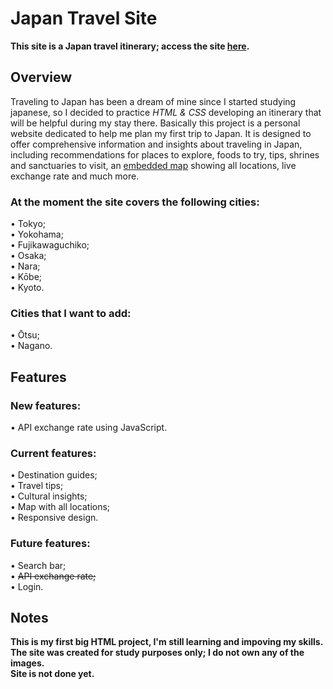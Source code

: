 # Japan Travel Site
**This site is a Japan travel itinerary; access the site [here](https://arthurbenczdecamargo.github.io/japantravel/).**

## Overview
Traveling to Japan has been a dream of mine since I started studying japanese, so I decided to practice *HTML & CSS* developing an itinerary that will be helpful during my stay there. Basically this project is a personal website dedicated to help me plan my first trip to Japan. It is designed to offer comprehensive information and insights about traveling in Japan, including recommendations for places to explore, foods to try, tips, shrines and sanctuaries to visit, an [embedded map](https://arthurbenczdecamargo.github.io/japantravel/mapa.html) showing all locations, live exchange rate and much more.
### At the moment the site covers the following cities:<br>
• Tokyo;<br>
• Yokohama;<br>
• Fujikawaguchiko;<br>
• Osaka;<br>
• Nara;<br>
• Kōbe;<br>
• Kyoto.

### Cities that I want to add:
• Ōtsu;<br>
• Nagano.

## Features
### New features:<br>
• API exchange rate using JavaScript.

### Current features:<br>
• Destination guides;<br>
• Travel tips;<br>
• Cultural insights;<br>
• Map with all locations;<br>
• Responsive design.

### Future features:<br>
• Search bar;<br>
• ~~API exchange rate;~~ <br>
• Login.

## Notes
**This is my first big HTML project, I'm still learning and impoving my skills.<br>
The site was created for study purposes only; I do not own any of the images.<br>
Site is not done yet.**
